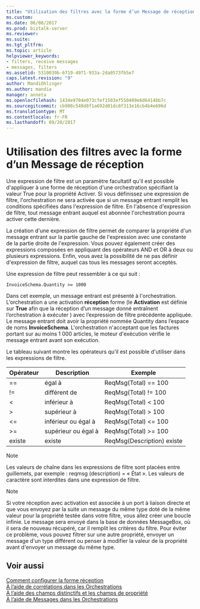 ```yaml
---
title: "Utilisation des filtres avec la forme d’un Message de réception | Documents Microsoft"
ms.custom: 
ms.date: 06/08/2017
ms.prod: biztalk-server
ms.reviewer: 
ms.suite: 
ms.tgt_pltfrm: 
ms.topic: article
helpviewer_keywords:
- filters, receive messages
- messages, filters
ms.assetid: 5310039b-6719-4971-933a-2da0573fb5e7
caps.latest.revision: "9"
author: MandiOhlinger
ms.author: mandia
manager: anneta
ms.openlocfilehash: 1434e9704e073cfef1503ef550409e6d6414bb7c
ms.sourcegitcommit: cb908c540d8f1a692d01dc8f313e16cb4b4e696d
ms.translationtype: MT
ms.contentlocale: fr-FR
ms.lasthandoff: 09/20/2017
---
```

# <a name="using-filters-with-the-receive-message-shape"></a>Utilisation des filtres avec la forme d’un Message de réception
Une expression de filtre est un paramètre facultatif qu'il est possible d'appliquer à une forme de réception d'une orchestration spécifiant la valeur True pour la propriété Activer. Si vous définissez une expression de filtre, l'orchestration ne sera activée que si un message entrant remplit les conditions spécifiées dans l'expression de filtre. En l'absence d'expression de filtre, tout message entrant auquel est abonnée l'orchestration pourra activer cette dernière.  
  
 La création d'une expression de filtre permet de comparer la propriété d'un message entrant sur la partie gauche de l'expression avec une constante de la partie droite de l'expression. Vous pouvez également créer des expressions composées en appliquant des opérateurs AND et OR à deux ou plusieurs expressions. Enfin, vous avez la possibilité de ne pas définir d'expression de filtre, auquel cas tous les messages seront acceptés.  
  
 Une expression de filtre peut ressembler à ce qui suit :  
  
```  
InvoiceSchema.Quantity >= 1000  
```  
  
 Dans cet exemple, un message entrant est présenté à l'orchestration. L’orchestration a une activation **réception** forme (le **Activation** est définie sur **True** afin que la réception d’un message donné entraînent l’orchestration à exécuter ) avec l’expression de filtre précédente appliquée. Le message entrant doit avoir la propriété nommée Quantity dans l’espace de noms **InvoiceSchema**. L'orchestration n'acceptant que les factures portant sur au moins 1 000 articles, le moteur d'exécution vérifie le message entrant avant son exécution.  
  
 Le tableau suivant montre les opérateurs qu'il est possible d'utiliser dans les expressions de filtre.  
  
|Opérateur| Description|Exemple|  
|--------------|-----------------|-------------|  
|==|égal à|ReqMsg(Total) == 100|  
|!=|différent de|ReqMsg(Total) != 100|  
|<|inférieur à|ReqMsg(Total) \< 100|  
|>|supérieur à|ReqMsg(Total) > 100|  
|<=|inférieur ou égal à|ReqMsg(Total) \<= 100|  
|>=|supérieur ou égal à|ReqMsg(Total) >= 100|  
|existe|existe|ReqMsg(Description) existe|  
  
> [!NOTE]
>  Les valeurs de chaîne dans les expressions de filtre sont placées entre guillemets, par exemple : reqmsg (description) = « État ». Les valeurs de caractère sont interdites dans une expression de filtre.  
  
> [!NOTE]
>  Si votre réception avec activation est associée à un port à liaison directe et que vous envoyez par la suite un message du même type doté de la même valeur pour la propriété testée dans votre filtre, vous allez créer une boucle infinie. Le message sera envoyé dans la base de données MessageBox, où il sera de nouveau récupéré, car il remplit les critères du filtre. Pour éviter ce problème, vous pouvez filtrer sur une autre propriété, envoyer un message d'un type différent ou penser à modifier la valeur de la propriété avant d'envoyer un message du même type.  
  
## <a name="see-also"></a>Voir aussi  
 [Comment configurer la forme réception](../core/how-to-configure-the-receive-shape.md)   
 [À l’aide de corrélations dans les Orchestrations](../core/using-correlations-in-orchestrations.md)   
 [À l’aide des champs distinctifs et les champs de propriété](../core/using-distinguished-fields-and-property-fields.md)   
 [À l’aide de Messages dans les Orchestrations](../core/using-messages-in-orchestrations.md)